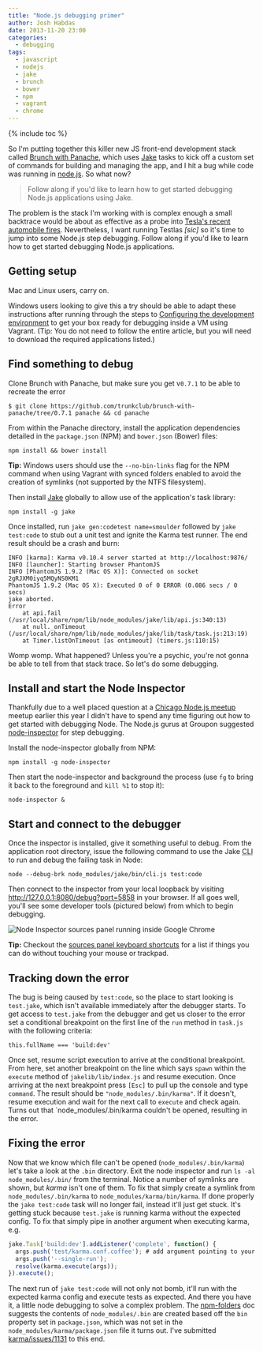 ```yaml
---
title: "Node.js debugging primer"
author: Josh Habdas
date: 2013-11-20 23:00
categories:
  - debugging
tags:
  - javascript
  - nodejs
  - jake
  - brunch
  - bower
  - npm
  - vagrant
  - chrome
---
```

{% include toc %}

So I'm putting together this killer new JS front-end development stack called [Brunch with Panache][1], which uses [Jake][2] tasks to kick off a custom set of commands for building and managing the app, and I hit a bug while code was running in [node.js](http://nodejs.org/). So what now?

> Follow along if you'd like to learn how to get started debugging Node.js applications using Jake.

<!--more-->

The problem is the stack I'm working with is complex enough a small backtrace would be about as effective as a probe into [Tesla's recent automobile fires](http://detroit.cbslocal.com/2013/11/23/us-safety-agency-opens-probe-into-tesla-fires/). Nevertheless, I want running Testlas *[sic]* so it's time to jump into some Node.js step debugging. Follow along if you'd like to learn how to get started debugging Node.js applications.

## Getting setup

Mac and Linux users, carry on.

Windows users looking to give this a try should be able to adapt these instructions after running through the steps to [Configuring the development environment](/developing-modern-web-applications-on-windows-vagrant/) to get your box ready for debugging inside a VM using Vagrant. (Tip: You do not need to follow the entire article, but you will need to download the required applications listed.)

## Find something to debug

Clone Brunch with Panache, but make sure you get v`0.7.1` to be able to recreate the error

    $ git clone https://github.com/trunkclub/brunch-with-panache/tree/0.7.1 panache && cd panache

From within the Panache directory, install the application dependencies detailed in the `package.json` (NPM) and `bower.json` (Bower) files:

    npm install && bower install

**Tip:** Windows users should use the `--no-bin-links` flag for the NPM command when using Vagrant with synced folders enabled to avoid the creation of symlinks (not supported by the NTFS filesystem).

Then install [Jake][2] globally to allow use of the application's task library:

    npm install -g jake

Once installed, run `jake gen:codetest name=smoulder` followed by `jake test:code` to stub out a unit test and ignite the Karma test runner. The end result should be a crash and burn:

    INFO [karma]: Karma v0.10.4 server started at http://localhost:9876/
    INFO [launcher]: Starting browser PhantomJS
    INFO [PhantomJS 1.9.2 (Mac OS X)]: Connected on socket 2gRJXM0iyq5MQyNS0KM1
    PhantomJS 1.9.2 (Mac OS X): Executed 0 of 0 ERROR (0.086 secs / 0 secs)
    jake aborted.
    Error
        at api.fail (/usr/local/share/npm/lib/node_modules/jake/lib/api.js:340:13)
        at null._onTimeout (/usr/local/share/npm/lib/node_modules/jake/lib/task/task.js:213:19)
        at Timer.listOnTimeout [as ontimeout] (timers.js:110:15)

Womp womp. What happened? Unless you're a psychic, you're not gonna be able to tell from that stack trace. So let's do some debugging.

## Install and start the Node Inspector

Thankfully due to a well placed question at a [Chicago Node.js meetup](http://www.meetup.com/Chicago-Nodejs/) meetup earlier this year I didn't have to spend any time figuring out how to get started with debugging Node. The Node.js gurus at Groupon suggested [node-inspector](https://github.com/node-inspector/node-inspector) for step debugging.

Install the node-inspector globally from NPM:

    npm install -g node-inspector

Then start the node-inspector and background the process (use `fg` to bring it back to the foreground and `kill %1` to stop it):

    node-inspector &

## Start and connect to the debugger

Once the inspector is installed, give it something useful to debug. From the application root directory, issue the following command to use the Jake <abbr title="Command Line Interface">CLI</abbr> to run and debug the failing task in Node:

    node --debug-brk node_modules/jake/bin/cli.js test:code

Then connect to the inspector from your local loopback by visiting http://127.0.0.1:8080/debug?port=5858 in your browser. If all goes well, you'll see some developer tools (pictured below) from which to begin debugging.

![Node Inspector sources panel running inside Google Chrome](//s3.amazonaws.com/images.habdas.org/node-inspector.png)

**Tip:** Checkout the [sources panel keyboard shortcuts](https://developers.google.com/chrome-developer-tools/docs/shortcuts#sources-panel) for a list if things you can do without touching your mouse or trackpad.

## Tracking down the error

The bug is being caused by `test:code`, so the place to start looking is `test.jake`, which isn't available immediately after the debugger starts. To get access to `test.jake` from the debugger and get us closer to the error set a conditional breakpoint on the first line of the `run` method in `task.js` with the following criteria:

    this.fullName === 'build:dev'

Once set, resume script execution to arrive at the conditional breakpoint. From here, set another breakpoint on the line which says `spawn` within the `execute` method of `jakelib/lib/index.js` and resume execution. Once arriving at the next breakpoint press `[Esc]` to pull up the console and type `command`. The result should be `"node_modules/.bin/karma"`. If it doesn't, resume execution and wait for the next call to `execute` and check again. Turns out that `node_modules/.bin/karma couldn't be opened, resulting in the error.

## Fixing the error

Now that we know which file can't be opened (`node_modules/.bin/karma`) let's take a look at the `.bin` directory. Exit the node inspector and run `ls -al node_modules/.bin/` from the terminal. Notice a number of symlinks are shown, but _karma_ isn't one of them. To fix that simply create a symlink from `node_modules/.bin/karma` to `node_modules/karma/bin/karma`. If done properly the `jake test:code` task will no longer fail, instead it'll just get stuck. It's getting stuck because `test.jake` is running karma without the expected config. To fix that simply pipe in another argument when executing karma, e.g.

``` js
jake.Task['build:dev'].addListener('complete', function() {
  args.push('test/karma.conf.coffee'); # add argument pointing to your config here
  args.push('--single-run');
  resolve(karma.execute(args));
}).execute();
```

The next run of `jake test:code` will not only not bomb, it'll run with the expected karma config and execute tests as expected. And there you have it, a little node debugging to solve a complex problem. The [npm-folders](https://www.npmjs.org/doc/files/npm-folders.html) doc suggests the contents of `node_modules/.bin` are created based off the `bin` property set in `package.json`, which was not set in the `node_modules/karma/package.json` file it turns out. I've submitted [karma/issues/1131](https://github.com/karma-runner/karma/pull/1131) to this end.

[1]: https://github.com/trunkclub/brunch-with-panache
[2]: https://github.com/mde/jake
